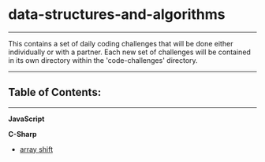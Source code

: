 # data-structures-and-algorithms
---

This contains a set of daily coding challenges that will be done either individually or with a partner. Each new set of challenges will be contained in its own directory within the 'code-challenges' directory.

---

## Table of Contents:
---

**JavaScript**
<!-- TODO: UPDATE -->

**C-Sharp**
* [array shift](code-challenges/csharp/ArrayShift)
